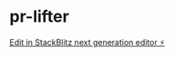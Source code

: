 # pr-lifter

[Edit in StackBlitz next generation editor ⚡️](https://stackblitz.com/~/github.com/hvreynaldo/pr-lifter)